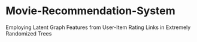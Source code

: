 # Movie-Recommendation-System
Employing Latent Graph Features from User-Item Rating Links in Extremely Randomized Trees
